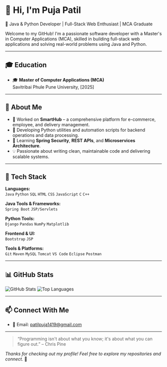 # 👋 Hi, I'm Puja Patil

🎯 Java & Python Developer | Full-Stack Web Enthusiast | MCA Graduate

Welcome to my GitHub! I'm a passionate software developer with a Master's in Computer Applications (MCA), skilled in building full-stack web applications and solving real-world problems using Java and Python.

---

## 🎓 Education

- 🎓 **Master of Computer Applications (MCA)**  
  Savitribai Phule Pune University, [2025]

---

## 🚀 About Me

- 🔭 Worked on **SmartHub** – a comprehensive platform for e-commerce, employee, and delivery management.
- 🐍 Developing Python utilities and automation scripts for backend operations and data processing.
- 🌱 Learning **Spring Security**, **REST APIs**, and **Microservices Architecture**.
- 💡 Passionate about writing clean, maintainable code and delivering scalable systems.

---

## 🧰 Tech Stack

**Languages:**  
`Java` `Python` `SQL` `HTML` `CSS` `JavaScript` `C` `C++`

**Java Tools & Frameworks:**  
`Spring Boot`  `JSP/Servlets`

**Python Tools:**  
 `Django` `Pandas` `NumPy` `Matplotlib`

**Frontend & UI:**  
`Bootstrap` `JSP` 

**Tools & Platforms:**  
`Git` `Maven` `MySQL` `Tomcat` `VS Code` `Eclipse` `Postman`

---

## 📊 GitHub Stats

![GitHub Stats](https://github-readme-stats.vercel.app/api?username=PiyuG&show_icons=true&theme=radical)
![Top Languages](https://github-readme-stats.vercel.app/api/top-langs/?username=PiyuG&layout=compact&theme=radical)

---

## 📫 Connect With Me

- 📧 Email: patilpuja1419@gmail.com

---

> “Programming isn't about what you know; it's about what you can figure out.” – Chris Pine

_Thanks for checking out my profile! Feel free to explore my repositories and connect._ 🚀
